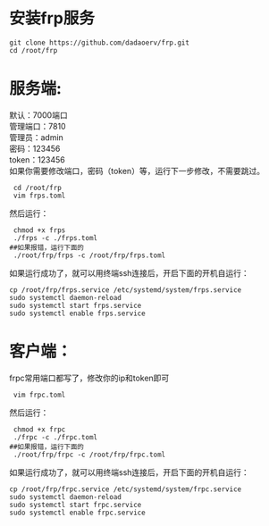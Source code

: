 # 安装frp服务

```
git clone https://github.com/dadaoerv/frp.git
cd /root/frp
```

# 服务端:   
默认：7000端口  
管理端口：7810   
管理员：admin   
密码：123456   
token：123456   
如果你需要修改端口，密码（token）等，运行下一步修改，不需要跳过。
```
 cd /root/frp
 vim frps.toml
```
然后运行：
```
 chmod +x frps
 ./frps -c ./frps.toml
##如果报错，运行下面的
 ./root/frp/frps -c /root/frp/frps.toml
```
如果运行成功了，就可以用终端ssh连接后，开启下面的开机自运行：
```
cp /root/frp/frps.service /etc/systemd/system/frps.service
sudo systemctl daemon-reload
sudo systemctl start frps.service
sudo systemctl enable frps.service
```
# 客户端：   
frpc常用端口都写了，修改你的ip和token即可
```
 vim frpc.toml
```
然后运行：
```
 chmod +x frpc
 ./frpc -c ./frpc.toml
##如果报错，运行下面的
 ./root/frp/frpc -c /root/frp/frpc.toml
```
如果运行成功了，就可以用终端ssh连接后，开启下面的开机自运行：
```
cp /root/frp/frpc.service /etc/systemd/system/frpc.service
sudo systemctl daemon-reload
sudo systemctl start frpc.service
sudo systemctl enable frpc.service
```
